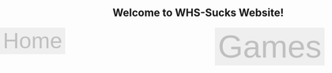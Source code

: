 ## Welcome to WHS-Sucks Website!

<div style="position: absolute; left: 0%; width: 100%; height: 10%; background-image: url('BarBackground.png'); background-repeat: repeat;">
  <button style="float: left; color: silver; border: none; background-image: url('BarBackground.png'); background-repeat: repeat; font-size: 45px;">Home</button>
  <center>
    <button style="color: silver; border: none; background-image: url('BarBackground.png'); background-repeat: repeat; font-size: 65px;">Games</button>
  </center>
</div>
